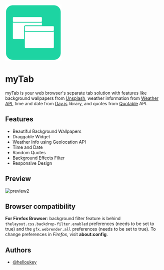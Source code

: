 
![Logo](https://raw.githubusercontent.com/helloukey/myTab/main/favicon/apple-touch-icon.png)


# myTab

myTab is your web browser's separate tab solution with features like background wallpapers from [Unsplash](https://github.com/unsplash/unsplash-source-js), weather information from [Weather API](https://www.weatherapi.com/), time and date from [Day.js](https://day.js.org/) library, and quotes from [Quotable](https://github.com/lukePeavey/quotable#get-random-quote) API.


## Features

- Beautiful Background Wallpapers
- Draggable Widget
- Weather Info using Geolocation API
- Time and Date
- Random Quotes
- Background Effects Filter
- Responsive Design
## Preview

![preview2](https://user-images.githubusercontent.com/43317360/153999211-8559988e-efc9-41c5-bceb-c49f5688be70.gif)


## Browser compatibility

**For Firefox Browser**: background filter feature is behind `thelayout.css.backdrop-filter.enabled` preferences (needs to be set to true) and the `gfx.webrender.all` preferences (needs to be set to true). To change preferences in *Firefox*, visit **about:config**.


## Authors

- [@helloukey](https://www.github.com/helloukey)

